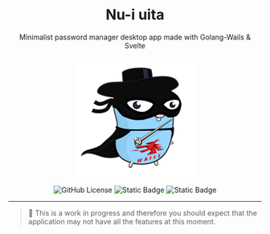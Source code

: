<div align="center">

# Nu-i uita

<p style="margin-bottom: 16px;">
    Minimalist password manager desktop app made with Golang-Wails & Svelte
</p>

<img src="doc/zorro.png" width="47%">

<br />

![GitHub License](https://img.shields.io/github/license/emarifer/Nu-i-uita) ![Static Badge](https://img.shields.io/badge/Go-%3E=1.20-blue) ![Static Badge](https://img.shields.io/badge/Node-%3E=15-SpringGreen)

</div>

<hr />

> 🚧 This is a work in progress and therefore you should expect that the
> application may not have all the features at this moment.
